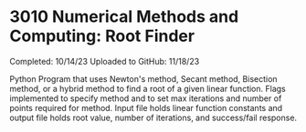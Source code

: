# 3010 Numerical Methods and Computing: Root Finder
Completed: 10/14/23
Uploaded to GitHub: 11/18/23

Python Program that uses Newton's method, Secant method, Bisection method, or a hybrid method to find a root of a given linear function.
Flags implemented to specify method and to set max iterations and number of points required for method.
Input file holds linear function constants and output file holds root value, number of iterations, and success/fail response.
